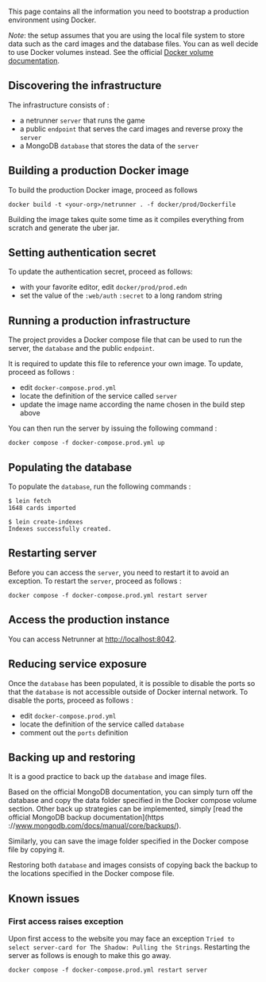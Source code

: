 This page contains all the information you need to bootstrap a production environment using Docker.

*Note*: the setup assumes that you are using the local file system to store data such as the card images and the database files. You can as well decide to use Docker volumes instead. See the official [Docker volume documentation](https://docs.docker.com/storage/volumes/).

## Discovering the infrastructure

The infrastructure consists of :
- a netrunner `server` that runs the game
- a public `endpoint` that serves the card images and reverse proxy the `server`
- a MongoDB `database` that stores the data of the `server`

## Building a production Docker image

To build the production Docker image, proceed as follows

```
docker build -t <your-org>/netrunner . -f docker/prod/Dockerfile
 ```

Building the image takes quite some time as it compiles everything from scratch and generate the uber jar.

## Setting authentication secret

To update the authentication secret, proceed as follows:
- with your favorite editor, edit `docker/prod/prod.edn`
- set the value of the `:web/auth` `:secret` to a long random string

## Running a production infrastructure

The project provides a Docker compose file that can be used to run the server, the `database` and the public `endpoint`.

It is required to update this file to reference your own image. To update, proceed as follows :
- edit `docker-compose.prod.yml`
- locate the definition of the service called `server`
- update the image name according the name chosen in the build step above

You can then run the server by issuing the following command :
```
docker compose -f docker-compose.prod.yml up
```

## Populating the database

To populate the `database`, run the following commands :

```
$ lein fetch 
1648 cards imported

$ lein create-indexes
Indexes successfully created.
```

## Restarting server

Before you can access the `server`, you need to restart it to avoid an exception. To restart the `server`, proceed as follows :

```
docker compose -f docker-compose.prod.yml restart server
```

## Access the production instance

You can access Netrunner at [http://localhost:8042](http://localhost:8042).

## Reducing service exposure

Once the `database` has been populated, it is possible to disable the ports so that the `database` is not accessible outside of Docker internal network. To disable the ports, proceed as follows :
- edit `docker-compose.prod.yml`
- locate the definition of the service called `database`
- comment out the `ports` definition

## Backing up and restoring

It is a good practice to back up the `database` and image files.

Based on the official MongoDB documentation, you can simply turn off the database and copy the data folder specified in the Docker compose volume section. Other back up strategies can be implemented, simply [read the official MongoDB backup documentation](https ://www.mongodb.com/docs/manual/core/backups/).

Similarly, you can save the image folder specified in the Docker compose file by copying it.

Restoring both `database` and images consists of copying back the backup to the locations specified in the Docker compose file.

## Known issues

### First access raises exception

Upon first access to the website you may face an exception `Tried to select server-card for The Shadow: Pulling the Strings`. Restarting the server as follows is enough to make this go away.

```
docker compose -f docker-compose.prod.yml restart server
```

